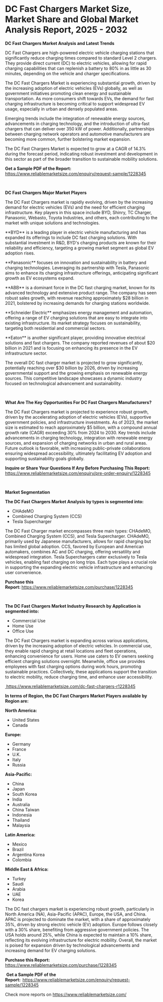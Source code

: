 <p><h1>DC Fast Chargers Market Size, Market Share and Global Market Analysis Report, 2025 - 2032</h1></p><p><strong>DC Fast Chargers Market Analysis and Latest Trends</strong></p>
<p><p>DC Fast Chargers are high-powered electric vehicle charging stations that significantly reduce charging times compared to standard Level 2 chargers. They provide direct current (DC) to electric vehicles, allowing for rapid charging capabilities that can replenish a battery to 80% in as little as 30 minutes, depending on the vehicle and charger specifications.</p><p>The DC Fast Chargers Market is experiencing substantial growth, driven by the increasing adoption of electric vehicles (EVs) globally, as well as government initiatives promoting clean energy and sustainable transportation. As more consumers shift towards EVs, the demand for fast charging infrastructure is becoming critical to support widespread EV usage, especially in urban and densely populated areas.</p><p>Emerging trends include the integration of renewable energy sources, advancements in charging technology, and the introduction of ultra-fast chargers that can deliver over 350 kW of power. Additionally, partnerships between charging network operators and automotive manufacturers are becoming more common, further bolstering market expansion.</p><p>The DC Fast Chargers Market is expected to grow at a CAGR of 14.3% during the forecast period, indicating robust investment and development in this sector as part of the broader transition to sustainable mobility solutions.</p></p>
<p><strong>Get a Sample PDF of the Report:&nbsp;</strong> <a href="https://www.reliablemarketsize.com/enquiry/request-sample/1228345?utm_campaign=2640&utm_medium=2&utm_source=Github&utm_content=ia&utm_term=09042025&utm_id=dc-fast-chargers">https://www.reliablemarketsize.com/enquiry/request-sample/1228345</a></p>
<p>&nbsp;</p>
<p><strong>DC Fast Chargers Major Market Players</strong></p>
<p><p>The DC Fast Chargers market is rapidly evolving, driven by the increasing demand for electric vehicles (EVs) and the need for efficient charging infrastructure. Key players in this space include BYD, Shinry, TC Charger, Panasonic, Webasto, Toyota Industries, and others, each contributing to the market with unique solutions and technologies.</p><p>**BYD** is a leading player in electric vehicle manufacturing and has expanded its offerings to include DC fast charging solutions. With substantial investment in R&D, BYD's charging products are known for their reliability and efficiency, targeting a growing market segment as global EV adoption rises.</p><p>**Panasonic** focuses on innovation and sustainability in battery and charging technologies. Leveraging its partnership with Tesla, Panasonic aims to enhance its charging infrastructure offerings, anticipating significant growth as EV ecosystems expand. </p><p>**ABB** is a dominant force in the DC fast charging market, known for its advanced technology and extensive product range. The company has seen robust sales growth, with revenue reaching approximately $28 billion in 2021, bolstered by increasing demands for charging stations worldwide.</p><p>**Schneider Electric** emphasizes energy management and automation, offering a range of EV charging solutions that are easy to integrate into existing infrastructure. Its market strategy focuses on sustainability, targeting both residential and commercial sectors.</p><p>**Eaton** is another significant player, providing innovative electrical solutions and fast chargers. The company reported revenues of about $20 billion in 2021 and is focusing on enhancing its presence in the EV infrastructure sector.</p><p>The overall DC fast charger market is projected to grow significantly, potentially reaching over $30 billion by 2026, driven by increasing governmental support and the growing emphasis on renewable energy sources. This competitive landscape showcases a dynamic industry focused on technological advancement and sustainability.</p></p>
<p>&nbsp;</p>
<p><strong>What Are The Key Opportunities For DC Fast Chargers Manufacturers?</strong></p>
<p><p>The DC Fast Chargers market is projected to experience robust growth, driven by the accelerating adoption of electric vehicles (EVs), supportive government policies, and infrastructure investments. As of 2023, the market size is estimated to reach approximately $5 billion, with a compound annual growth rate (CAGR) exceeding 30% from 2024 to 2030. Key trends include advancements in charging technology, integration with renewable energy sources, and expansion of charging networks in urban and rural areas. Future outlook is favorable, with increasing public-private collaborations ensuring widespread accessibility, ultimately facilitating EV adoption and supporting sustainability goals globally.</p></p>
<p><strong>Inquire or Share Your Questions If Any Before Purchasing This Report:</strong> <a href="https://www.reliablemarketsize.com/enquiry/pre-order-enquiry/1228345?utm_campaign=2640&utm_medium=2&utm_source=Github&utm_content=ia&utm_term=09042025&utm_id=dc-fast-chargers">https://www.reliablemarketsize.com/enquiry/pre-order-enquiry/1228345</a></p>
<p>&nbsp;</p>
<p><strong>Market Segmentation</strong></p>
<p><strong>The DC Fast Chargers Market Analysis by types is segmented into:</strong></p>
<p><ul><li>CHAdeMO</li><li>Combined Charging System (CCS)</li><li>Tesla Supercharger</li></ul></p>
<p><p>The DC Fast Charger market encompasses three main types: CHAdeMO, Combined Charging System (CCS), and Tesla Supercharger. CHAdeMO, primarily used by Japanese manufacturers, allows for rapid charging but has limited global adoption. CCS, favored by European and American automakers, combines AC and DC charging, offering versatility and widespread integration. Tesla Superchargers cater exclusively to Tesla vehicles, enabling fast charging on long trips. Each type plays a crucial role in supporting the expanding electric vehicle infrastructure and enhancing user convenience.</p></p>
<p><strong>Purchase this Report:&nbsp;</strong><a href="https://www.reliablemarketsize.com/purchase/1228345?utm_campaign=2640&utm_medium=2&utm_source=Github&utm_content=ia&utm_term=09042025&utm_id=dc-fast-chargers">https://www.reliablemarketsize.com/purchase/1228345</a></p>
<p>&nbsp;</p>
<p><strong>The DC Fast Chargers Market Industry Research by Application is segmented into:</strong></p>
<p><ul><li>Commercial Use</li><li>Home Use</li><li>Office Use</li></ul></p>
<p><p>The DC Fast Chargers market is expanding across various applications, driven by the increasing adoption of electric vehicles. In commercial use, they enable rapid charging at retail locations and fleet operations, enhancing convenience for users. Home use caters to EV owners seeking efficient charging solutions overnight. Meanwhile, office use provides employees with fast charging options during work hours, promoting sustainable practices. Collectively, these applications support the transition to electric mobility, reduce charging time, and enhance user accessibility.</p></p>
<p><a href="https://www.reliablemarketsize.com/dc-fast-chargers-r1228345?utm_campaign=2640&utm_medium=2&utm_source=Github&utm_content=ia&utm_term=09042025&utm_id=dc-fast-chargers">&nbsp;https://www.reliablemarketsize.com/dc-fast-chargers-r1228345</a></p>
<p><strong>In terms of Region, the DC Fast Chargers Market Players available by Region are:</strong></p>
<p>
    <p> <strong> North America: </strong>
        <ul>
            <li>United States</li>
            <li>Canada</li>
        </ul>
        </p> 
    <p> <strong> Europe: </strong>
        <ul>
            <li>Germany</li>
            <li>France</li>
            <li>U.K.</li>
            <li>Italy</li>
            <li>Russia</li>
        </ul>
        </p> 
    <p> <strong> Asia-Pacific: </strong>
        <ul>
            <li>China</li>
            <li>Japan</li>
            <li>South Korea</li>
            <li>India</li>
            <li>Australia</li>
            <li>China Taiwan</li>
            <li>Indonesia</li>
            <li>Thailand</li>
            <li>Malaysia</li>
        </ul>
        </p> 
    <p> <strong> Latin America: </strong>
        <ul>
            <li>Mexico</li>
            <li>Brazil</li>
            <li>Argentina Korea</li>
            <li>Colombia</li>
        </ul>
        </p> 
    <p> <strong> Middle East & Africa: </strong>
        <ul>
            <li>Turkey</li>
            <li>Saudi</li>
            <li>Arabia</li>
            <li>UAE</li>
            <li>Korea</li>
        </ul>
    </p>
    </p>
<p><p>The DC fast chargers market is experiencing robust growth, particularly in North America (NA), Asia-Pacific (APAC), Europe, the USA, and China. APAC is projected to dominate the market, with a share of approximately 35%, driven by strong electric vehicle (EV) adoption. Europe follows closely with a 30% share, benefiting from aggressive government policies. The USA holds around 25%, while China is expected to maintain a 10% share, reflecting its evolving infrastructure for electric mobility. Overall, the market is poised for expansion driven by technological advancements and increasing demand for EV charging solutions.</p></p>
<p><strong>Purchase this Report: </strong><a href="https://www.reliablemarketsize.com/purchase/1228345?utm_campaign=2640&utm_medium=2&utm_source=Github&utm_content=ia&utm_term=09042025&utm_id=dc-fast-chargers">https://www.reliablemarketsize.com/purchase/1228345</a></p>
<p>&nbsp;<strong>Get a Sample PDF of the Report:&nbsp;&nbsp;</strong><a href="https://www.reliablemarketsize.com/enquiry/request-sample/1228345?utm_campaign=2640&utm_medium=2&utm_source=Github&utm_content=ia&utm_term=09042025&utm_id=dc-fast-chargers">https://www.reliablemarketsize.com/enquiry/request-sample/1228345</a></p>
<p><strong></strong></p>
<p>Check more reports on <a href="https://www.reliablemarketsize.com/?utm_campaign=2640&utm_medium=2&utm_source=Github&utm_content=ia&utm_term=09042025&utm_id=dc-fast-chargers">https://www.reliablemarketsize.com/</a></p>